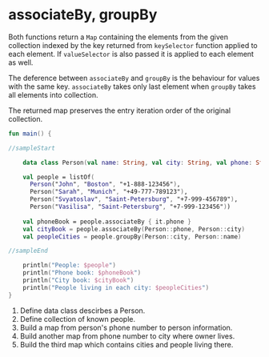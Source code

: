 # associateBy, groupBy

Both functions return a `Map` containing the elements from the given collection indexed by the key returned from `keySelector` function applied to each element.
If `valueSelector` is also passed it is applied to each element as well.

The deference between `associateBy` and `groupBy` is the behaviour for values with the same key. `associateBy` takes only last element when `groupBy` takes all elements into collection. 

The returned map preserves the entry iteration order of the original collection.

<div class="language-kotlin" theme="idea">

```kotlin
fun main() {

//sampleStart

    data class Person(val name: String, val city: String, val phone: String) // 1

    val people = listOf(                                                     // 2
      Person("John", "Boston", "+1-888-123456"),
      Person("Sarah", "Munich", "+49-777-789123"),
      Person("Svyatoslav", "Saint-Petersburg", "+7-999-456789"),
      Person("Vasilisa", "Saint-Petersburg", "+7-999-123456"))
      
    val phoneBook = people.associateBy { it.phone }                          // 3
    val cityBook = people.associateBy(Person::phone, Person::city)           // 4
    val peopleCities = people.groupBy(Person::city, Person::name)            // 5

//sampleEnd

    println("People: $people")
    println("Phone book: $phoneBook")
    println("City book: $cityBook")
    println("People living in each city: $peopleCities")
}
```

</div>

1. Define data class descirbes a Person.
2. Define collection of known people.
3. Build a map from person's phone number to person information.
4. Build another map from phone number to city where owner lives.
5. Build the third map which contains cities and people living there.

